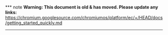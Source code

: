 *** note
**Warning: This document is old & has moved.  Please update any links:**<br>
https://chromium.googlesource.com/chromiumos/platform/ec/+/HEAD/docs/getting_started_quickly.md
***

